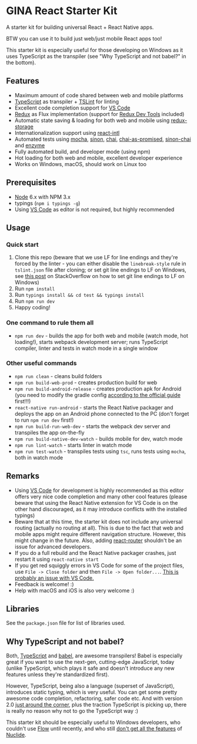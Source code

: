 # GINA React Starter Kit
A starter kit for building universal React + React Native apps.

BTW you can use it to build just web/just mobile React apps too!

This starter kit is especially useful for those developing on Windows as it uses TypeScript as the transpiler (see "Why TypeScript and not babel?" in the bottom).

## Features
* Maximum amount of code shared between web and mobile platforms
* [TypeScript](https://github.com/Microsoft/TypeScript) as transpiler + [TSLint](https://palantir.github.io/tslint/) for linting
* Excellent code completion support for [VS Code](https://code.visualstudio.com/)
* [Redux](https://github.com/reactjs/redux) as Flux implementation (support for [Redux Dev Tools](https://github.com/gaearon/redux-devtools) included)
* Automatic state saving & loading for both web and mobile using [redux-storage](https://github.com/michaelcontento/redux-storage)
* Internationalization support using [react-intl](https://github.com/yahoo/react-intl/)
* Automated tests using [mocha](https://mochajs.org), [sinon](http://sinonjs.org/), [chai](http://chaijs.com/), [chai-as-promised](https://github.com/domenic/chai-as-promised), [sinon-chai](https://github.com/domenic/sinon-chai) and [enzyme](https://github.com/airbnb/enzyme)
* Fully automated build, and developer mode (using npm)
* Hot loading for both web and mobile, excellent developer experience
* Works on Windows, macOS, should work on Linux too

## Prerequisites
* [Node](https://nodejs.org/en/) 6.x with NPM 3.x
* typings (`npm i typings -g`)
* Using [VS Code](https://code.visualstudio.com/) as editor is not required, but highly recommended

## Usage
### Quick start
1. Clone this repo (beware that we use LF for line endings and they're forced by the linter - you can either disable the `linebreak-style` rule in `tslint.json` file after cloning; or set git line endings to LF on Windows, see [this post](http://stackoverflow.com/a/33424884/3979621) on StackOverflow on how to set git line endings to LF on Windows)
2. Run `npm install`
3. Run `typings install && cd test && typings install`
4. Run `npm run dev`
5. Happy coding!

### One command to rule them all
* `npm run dev` - builds the app for both web and mobile (watch mode, hot loading!), starts webpack development server; runs TypeScript compiler, linter and tests in watch mode in a single window

### Other useful commands
* `npm run clean` - cleans build folders
* `npm run build-web-prod` - creates production build for web
* `npm run build-android-release` - creates production apk for Android (you need to modify the gradle config [according to the official guide](https://facebook.github.io/react-native/docs/signed-apk-android.html) first!!!)
* `react-native run-android` - starts the React Native packager and deploys the app on an Android phone connected to the PC (don't forget to run `npm run dev` first!)
* `npm run build-run-web-dev` - starts the webpack dev server and transpiles the app on-the-fly
* `npm run build-native-dev-watch` - builds mobile for dev, watch mode
* `npm run lint-watch` - starts linter in watch mode
* `npm run test-watch` - transpiles tests using `tsc`, runs tests using `mocha`, both in watch mode 

## Remarks
* Using [VS Code](https://code.visualstudio.com/) for development is highly recommended as this editor offers very nice code completion and many other cool features (please beware that using the React Native extension for VS Code is on the other hand discouraged, as it may introduce conflicts with the installed typings)
* Beware that at this time, the starter kit does not include any universal routing (actually no routing at all). This is due to the fact that web and mobile apps might require different navigation structure. However, this might change in the future. Also, adding [react-router](https://github.com/reactjs/react-router) shouldn't be an issue for advanced developers.
* If you do a full rebuild and the React Native packager crashes, just restart it using `react-native start`
* If you get red squiggly errors in VS Code for some of the project files, use `File -> Close folder` and then `File -> Open folder...`. [This is probably an issue with VS Code.](https://github.com/Microsoft/vscode/issues/10391)
* Feedback is welcome! :)
* Help with macOS and iOS is also very welcome :)

## Libraries
See the `package.json` file for list of libraries used.

## Why TypeScript and not babel?
Both, [TypeScript](https://github.com/Microsoft/TypeScript) and [babel](https://github.com/babel/babel), are awesome transpilers! Babel is especially great if you want to use the next-gen, cutting-edge JavaScript, today (unlike TypeScript, which plays it safe and doesn't introduce any new features unless they're standardized first).

However, TypeScript, being also a language (superset of JavaScript), introduces static typing, which is very useful. You can get some pretty awesome code completion, refactoring, safer code etc. And with version 2.0 [just around the corner](https://blogs.msdn.microsoft.com/typescript/2016/07/11/announcing-typescript-2-0-beta/), plus the traction TypeScript is picking up, there is really no reason why not to go the TypeScript way :)

This starter kit should be especially useful to Windows developers, who couldn't use [Flow](https://flowtype.org) until recently, and who still [don't get all the features](https://github.com/facebook/nuclide/issues/321) of [Nuclide](https://nuclide.io/).